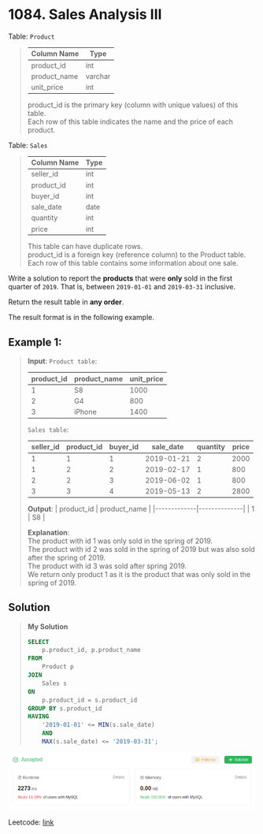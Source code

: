 # 1084. Sales Analysis III

Table: `Product`
>
> | Column Name  | Type    |
> |--------------|---------|
> | product_id   | int     |
> | product_name | varchar |
> | unit_price   | int     |
>
> product_id is the primary key (column with unique values) of this table. \
> Each row of this table indicates the name and the price of each product.

Table: `Sales`
>
> | Column Name | Type    |
> |-------------|---------|
> | seller_id   | int     |
> | product_id  | int     |
> | buyer_id    | int     |
> | sale_date   | date    |
> | quantity    | int     |
> | price       | int     |
>
> This table can have duplicate rows. \
> product_id is a foreign key (reference column) to the Product table. \
> Each row of this table contains some information about one sale. 

Write a solution to report the **products** that were **only** sold in the first quarter of `2019`. That is, between `2019-01-01` and `2019-03-31` inclusive.

Return the result table in **any order**.

The result format is in the following example.

## Example 1:

> **Input**: 
> `Product table`:
>
> | product_id | product_name | unit_price |
> |------------|--------------|------------|
> | 1          | S8           | 1000       |
> | 2          | G4           | 800        |
> | 3          | iPhone       | 1400       |
>
> `Sales table`:
>
> | seller_id | product_id | buyer_id | sale_date  | quantity | price |
> |-----------|------------|----------|------------|----------|-------|
> | 1         | 1          | 1        | 2019-01-21 | 2        | 2000  |
> | 1         | 2          | 2        | 2019-02-17 | 1        | 800   |
> | 2         | 2          | 3        | 2019-06-02 | 1        | 800   |
> | 3         | 3          | 4        | 2019-05-13 | 2        | 2800  |
>
> **Output**:
> | product_id  | product_name |
> |-------------|--------------|
> | 1           | S8           |
>
> **Explanation**: \
> The product with id 1 was only sold in the spring of 2019.\
> The product with id 2 was sold in the spring of 2019 but was also sold after the spring of 2019. \
> The product with id 3 was sold after spring 2019. \
> We return only product 1 as it is the product that was only sold in the spring of 2019. 

## Solution
> **My Solution**
> ```sql
> SELECT 
>     p.product_id, p.product_name
> FROM 
>     Product p
> JOIN 
>     Sales s
> ON 
>     p.product_id = s.product_id
> GROUP BY s.product_id
> HAVING
>     '2019-01-01' <= MIN(s.sale_date)
>     AND
>     MAX(s.sale_date) <= '2019-03-31';
> ```

![result](image-13.png)

Leetcode: [link](https://leetcode.com/problems/sales-analysis-iii/description/)
